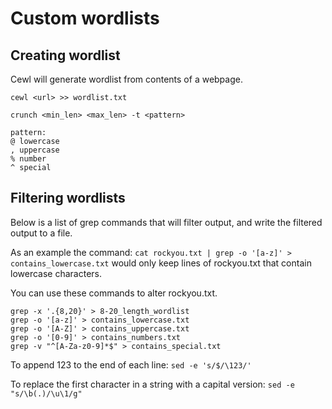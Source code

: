 # Custom wordlists

## Creating wordlist

Cewl will generate wordlist from contents of a webpage.

```text
cewl <url> >> wordlist.txt
```

```text
crunch <min_len> <max_len> -t <pattern>

pattern:
@ lowercase
, uppercase
% number
^ special
```

## Filtering wordlists

Below is a list of grep commands that will filter output, and write the filtered output to a file.

As an example the command: `cat rockyou.txt | grep -o '[a-z]' > contains_lowercase.txt` would only keep lines of rockyou.txt that contain lowercase characters.

You can use these commands to alter rockyou.txt.

```text
grep -x '.{8,20}' > 8-20_length_wordlist
grep -o '[a-z]' > contains_lowercase.txt
grep -o '[A-Z]' > contains_uppercase.txt
grep -o '[0-9]' > contains_numbers.txt
grep -v "^[A-Za-z0-9]*$" > contains_special.txt
```

To append 123 to the end of each line: `sed -e 's/$/\123/'`

To replace the first character in a string with a capital version: `sed -e "s/\b(.)/\u\1/g"`



